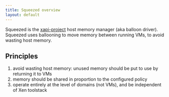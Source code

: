```yaml
---
title: Squeezed overview
layout: default
---
```


Squeezed is the [xapi-project](http://github.com/xapi-project) host
memory manager (aka balloon driver). Squeezed uses ballooning
to move memory between running VMs, to avoid wasting host memory.

Principles
----------

1. avoid wasting host memory: unused memory should be put to use by returning
   it to VMs
2. memory should be shared in proportion to the configured policy
3. operate entirely at the level of domains (not VMs), and be independent of
   Xen toolstack
